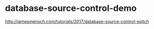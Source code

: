 # database-source-control-demo

http://jamesmensch.com/tutorials/2017/database-source-control-sqitch

